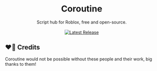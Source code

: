 <h1 align="center">Coroutine</h1>
<div align="center">Script hub for Roblox, free and open-source.</div>
<br>
<div align="center">
	<a href="https://github.com/dawid-scripts/Coroutine/releases/latest"><img src="https://img.shields.io/github/v/release/dawid-scripts/Coroutine?include_prereleases" alt="Latest Release"/></a>
</div>

## ❤️‍🔥 Credits
Coroutine would not be possible without these people and their work, big thanks to them!